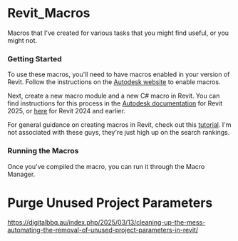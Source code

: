 # Revit_Macros
Macros that I've created for various tasks that you might find useful, or you might not.

### Getting Started

To use these macros, you'll need to have macros enabled in your version of Revit. Follow the instructions on the [Autodesk website](https://help.autodesk.com/view/RVT/2025/ENU/?guid=GUID-23497666-2918-4F91-A50A-402949070658) to enable macros.

Next, create a new macro module and a new C# macro in Revit. You can find instructions for this process in the [Autodesk documentation](https://help.autodesk.com/view/RVT/2025/ENU/?guid=GUID-D3A09447-BA7F-4045-88BF-EA8B37F0D46D) for Revit 2025, or [here](https://help.autodesk.com/view/RVT/2024/ENU/?guid=GUID-D3A09447-BA7F-4045-88BF-EA8B37F0D46D) for Revit 2024 and earlier.

For general guidance on creating macros in Revit, check out this [tutorial](https://www.archdaily.com/797619/how-to-write-your-first-revit-macro-in-7-easy-steps). I'm not associated with these guys, they're just high up on the search rankings. 

### Running the Macros

Once you've compiled the macro, you can run it through the Macro Manager.


# Purge Unused Project Parameters
https://digitalbbq.au/index.php/2025/03/13/cleaning-up-the-mess-automating-the-removal-of-unused-project-parameters-in-revit/

